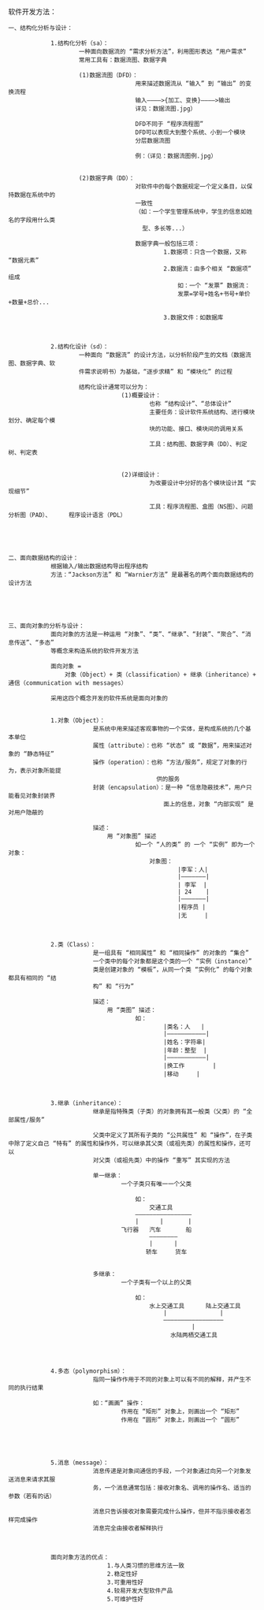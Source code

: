 软件开发方法：


	一、结构化分析与设计：

				1.结构化分析（sa）：
						一种面向数据流的 “需求分析方法”，利用图形表达 “用户需求”
						常用工具有：数据流图、数据字典

						(1)数据流图（DFD）：
										用来描述数据流从 “输入” 到 “输出” 的变换流程
										输入————>{加工、变换}————>输出
										详见：数据流图.jpg）

										DFD不同于 “程序流程图”
										DFD可以表现大到整个系统、小到一个模块
										分层数据流图
								
										例：（详见：数据流图例.jpg）


						(2)数据字典（DD）：
										对软件中的每个数据规定一个定义条目，以保持数据在系统中的
										一致性
										（如：一个学生管理系统中，学生的信息如姓名的字段用什么类
										  型、多长等...）

										数据字典一般包括三项：
												1.数据项：只含一个数据，又称 “数据元素”
												2.数据流：由多个相关 “数据项” 组成
													如：一个 “发票” 数据流：
													发票=学号+姓名+书号+单价+数量+总价...

												3.数据文件：如数据库



				2.结构化设计（sd）：
						一种面向 “数据流” 的设计方法，以分析阶段产生的文档（数据流图、数据字典、软
						件需求说明书）为基础，“逐步求精” 和 “模块化” 的过程

						结构化设计通常可以分为：
									(1)概要设计：
											也称 “结构设计”、“总体设计”
											主要任务：设计软件系统结构、进行模块划分、确定每个模
											块的功能、接口、模块间的调用关系

											工具：结构图、数据字典（DD）、判定树、判定表


									(2)详细设计：
											为改要设计中分好的各个模块设计其 “实现细节”

											工具：程序流程图、盒图（NS图）、问题分析图（PAD）、	 程序设计语言（PDL）
													




	二、面向数据结构的设计：
				根据输入/输出数据结构导出程序结构
				方法：“Jackson方法” 和 “Warnier方法” 是最著名的两个面向数据结构的设计方法





	三、面向对象的分析与设计：
				面向对象的方法是一种运用 “对象”、“类”、“继承”、“封装”、“聚合”、“消息传送”、“多态”
				等概念来构造系统的软件开发方法

				面向对象 = 
					对象（Object）+ 类（classification）+ 继承（inheritance）+ 通信（communication with messages）
	
				采用这四个概念开发的软件系统是面向对象的


				1.对象（Object）：
							是系统中用来描述客观事物的一个实体，是构成系统的几个基本单位
							属性（attribute）：也称 “状态” 或 “数据”，用来描述对象的 “静态特征”
							操作（operation）：也称 “方法/服务”，规定了对象的行为，表示对象所能提
											  供的服务
							封装（encapsulation）：是一种 “信息隐蔽技术”，用户只能看见对象封装界
												面上的信息，对象 “内部实现” 是对用户隐蔽的

							描述：
								用 “对象图” 描述
										如一个 “人的类” 的 一个 “实例” 即为一个对象：
											对象图：
													|李军：人|
													|———————|
													| 李军  |
													| 24    |
													|———————|
													|程序员 |
													|无     |



				2.类（Class）：
							是一组具有 “相同属性” 和 “相同操作” 的对象的 “集合”
							一个类中的每个对象都是这个类的一个 “实例（instance）”
							类是创建对象的 “模板”，从同一个类 “实例化” 的每个对象都具有相同的 “结
							构” 和 “行为”

							描述：
								用 “类图” 描述：
										如：
												|类名：人	|
												|———————————|
												|姓名：字符串|
												|年龄：整型	|
												|———————————|
												|换工作		|
												|移动		|



				3.继承（inheritance）：
							继承是指特殊类（子类）的对象拥有其一般类（父类）的 “全部属性/服务”

							父类中定义了其所有子类的 “公共属性” 和 “操作”，在子类中除了定义自己 “特有” 的属性和操作外，可以继承其父类（或祖先类）的属性和操作，还可以
							对父类（或祖先类）中的操作 “重写” 其实现的方法

							单一继承：
									一个子类只有唯一一个父类

										如：
											交通工具
										————————————————
										|      |       |
									飞行器	  汽车	   船
											————————
											|      |
										   轿车	  货车


							多继承：
									一个子类有一个以上的父类

										如：
											水上交通工具		陆上交通工具
												|				|
												—————————————————
														|
												  水陆两栖交通工具




				4.多态（polymorphism）：
							指同一操作作用于不同的对象上可以有不同的解释，并产生不同的执行结果

							如：“画画” 操作：
									作用在 “矩形” 对象上，则画出一个 “矩形”
									作用在 “圆形” 对象上，则画出一个 “圆形”





				5.消息（message）：
							消息传递是对象间通信的手段，一个对象通过向另一个对象发送消息来请求其服
							务，一个消息通常包括：接收对象名、调用的操作名、适当的参数（若有的话）

							消息只告诉接收对象需要完成什么操作，但并不指示接收者怎样完成操作
							消息完全由接收者解释执行



				面向对象方法的优点：
								1.与人类习惯的思维方法一致
								2.稳定性好
								3.可重用性好
								4.较易开发大型软件产品
								5.可维护性好
